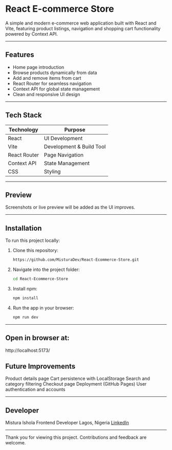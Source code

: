 # React E-commerce Store

A simple and modern e-commerce web application built with React and Vite, featuring product listings, navigation and shopping cart functionality powered by Context API.

---

## Features

- Home page introduction
- Browse products dynamically from data
- Add and remove items from cart
- React Router for seamless navigation
- Context API for global state management
- Clean and responsive UI design

---

## Tech Stack

| Technology   | Purpose                  |
|-------------|-------------------------|
| React       | UI Development          |
| Vite        | Development & Build Tool |
| React Router| Page Navigation         |
| Context API | State Management        |
| CSS         | Styling                 |

---

## Preview
Screenshots or live preview will be added as the UI improves.

---

## Installation

To run this project locally:

1. Clone this repository:
   ```bash
   https://github.com/MisturaDev/React-Ecommerce-Store.git

2. Navigate into the project folder:
   ```bash
   cd React-Ecommerce-Store

3. Install npm:
   ```bash
   npm install

4. Run the app in your browser:
   ```bash
   npm run dev

---

## Open in browser at:
http://localhost:5173/


## Future Improvements
Product details page
Cart persistence with LocalStorage
Search and category filtering
Checkout page
Deployment (GitHub Pages)
User authentication and accounts

---

## Developer

Mistura Ishola
Frontend Developer 
Lagos, Nigeria
[LinkedIn](https://www.linkedin.com/in/mistura-ishola/)

---

Thank you for viewing this project. Contributions and feedback are welcome.


